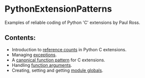 # PythonExtensionPatterns

Examples of reliable coding of Python 'C' extensions by Paul Ross.

## Contents:

* Introduction to [reference counts](doc/sphinx/source/refcount.rst) in Python C extensions.
* Managing [exceptions](doc/sphinx/source/exceptions.rst).
* A [canonical function pattern](doc/sphinx/source/canonical_function.rst) for C extensions.
* Handling [function arguments](doc/sphinx/source/parsing_arguments.rst).
* Creating, setting and getting [module globals](doc/sphinx/source/module_globals.rst).
